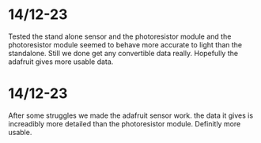 # 14/12-23
Tested the stand alone sensor and the photoresistor module and the photoresistor module seemed to behave more accurate to light than the standalone.
Still we done get any convertible data really. Hopefully the adafruit gives more usable data.

# 14/12-23
After some struggles we made the adafruit sensor work. the data it gives is increadibly more detailed than the photoresistor module. Definitly more usable.